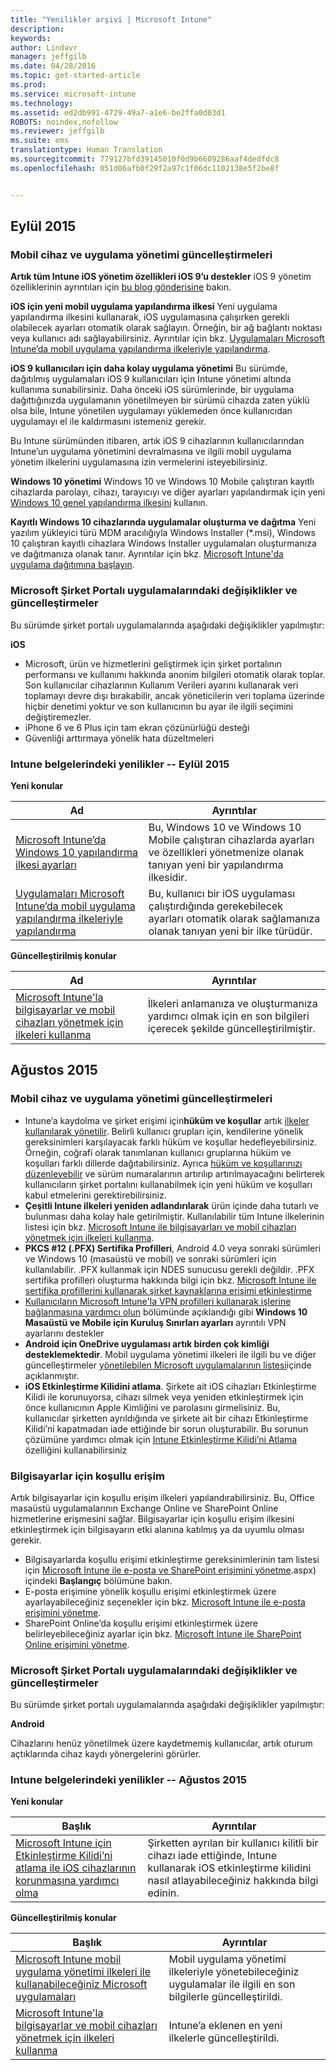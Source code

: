 ```yaml
---
title: "Yenilikler arşivi | Microsoft Intune"
description: 
keywords: 
author: Lindavr
manager: jeffgilb
ms.date: 04/28/2016
ms.topic: get-started-article
ms.prod: 
ms.service: microsoft-intune
ms.technology: 
ms.assetid: ed2db991-4729-49a7-a1e6-be2ffa0d03d1
ROBOTS: noindex,nofollow
ms.reviewer: jeffgilb
ms.suite: ems
translationtype: Human Translation
ms.sourcegitcommit: 779127bfd39145010f0d9b6609286aaf4dedfdc8
ms.openlocfilehash: 051d06afb0f29f2a97c1f06dc1102138e5f2be8f


---
```



## Eylül 2015
### Mobil cihaz ve uygulama yönetimi güncelleştirmeleri
**Artık tüm Intune iOS yönetim özellikleri iOS 9’u destekler** iOS 9 yönetim özelliklerinin ayrıntıları için [bu blog gönderisine](http://blogs.technet.com/b/microsoftintune/archive/2015/09/09/day-zero-support-for-ios-9-with-intune.aspx) bakın.

**iOS için yeni mobil uygulama yapılandırma ilkesi** Yeni uygulama yapılandırma ilkesini kullanarak, iOS uygulamasına çalışırken gerekli olabilecek ayarları otomatik olarak sağlayın. Örneğin, bir ağ bağlantı noktası veya kullanıcı adı sağlayabilirsiniz. Ayrıntılar için bkz. [Uygulamaları Microsoft Intune’da mobil uygulama yapılandırma ilkeleriyle yapılandırma](https://technet.microsoft.com/library/mt481447.aspx).

**iOS 9 kullanıcıları için daha kolay uygulama yönetimi**
 Bu sürümde, dağıtılmış uygulamaları iOS 9 kullanıcıları için Intune yönetimi altında kullanıma sunabilirsiniz. Daha önceki iOS sürümlerinde, bir uygulama dağıttığınızda uygulamanın yönetilmeyen bir sürümü cihazda zaten yüklü olsa bile, Intune yönetilen uygulamayı yüklemeden önce kullanıcıdan uygulamayı el ile kaldırmasını istemeniz gerekir.

 Bu Intune sürümünden itibaren, artık iOS 9 cihazlarının kullanıcılarından Intune’un uygulama yönetimini devralmasına ve ilgili mobil uygulama yönetim ilkelerini uygulamasına izin vermelerini isteyebilirsiniz.

 **Windows 10 yönetimi** Windows 10 ve Windows 10 Mobile çalıştıran kayıtlı cihazlarda parolayı, cihazı, tarayıcıyı ve diğer ayarları yapılandırmak için yeni [Windows 10 genel yapılandırma ilkesini](https://technet.microsoft.com/library/mt404697.aspx) kullanın.

 **Kayıtlı Windows 10 cihazlarında uygulamalar oluşturma ve dağıtma** Yeni yazılım yükleyici türü MDM aracılığıyla Windows Installer (&#42;.msi), Windows 10 çalıştıran kayıtlı cihazlara Windows Installer uygulamaları oluşturmanıza ve dağıtmanıza olanak tanır. Ayrıntılar için bkz. [Microsoft Intune'da uygulama dağıtımına başlayın](https://technet.microsoft.com/library/dn646955.aspx).

### Microsoft Şirket Portalı uygulamalarındaki değişiklikler ve güncelleştirmeler
Bu sürümde şirket portalı uygulamalarında aşağıdaki değişiklikler yapılmıştır:

**iOS**
* Microsoft, ürün ve hizmetlerini geliştirmek için şirket portalının performansı ve kullanımı hakkında anonim bilgileri otomatik olarak toplar. Son kullanıcılar cihazlarının Kullanım Verileri ayarını kullanarak veri toplamayı devre dışı bırakabilir, ancak yöneticilerin veri toplama üzerinde hiçbir denetimi yoktur ve son kullanıcının bu ayar ile ilgili seçimini değiştiremezler.
* iPhone 6 ve 6 Plus için tam ekran çözünürlüğü desteği
* Güvenliği arttırmaya yönelik hata düzeltmeleri

### Intune belgelerindeki yenilikler -- Eylül 2015
**Yeni konular**

|Ad|Ayrıntılar|
|----|--------|
|[Microsoft Intune’da Windows 10 yapılandırma ilkesi ayarları](https://technet.microsoft.com/library/mt404697.aspx)|Bu, Windows 10 ve Windows 10 Mobile çalıştıran cihazlarda ayarları ve özellikleri yönetmenize olanak tanıyan yeni bir yapılandırma ilkesidir.
| [Uygulamaları Microsoft Intune’da mobil uygulama yapılandırma ilkeleriyle yapılandırma](https://technet.microsoft.com/library/mt481447.aspx)|Bu, kullanıcı bir iOS uygulaması çalıştırdığında gerekebilecek ayarları otomatik olarak sağlamanıza olanak tanıyan yeni bir ilke türüdür. |

**Güncelleştirilmiş konular**

|Ad|Ayrıntılar|
|----|-------|
|[Microsoft Intune'la bilgisayarlar ve mobil cihazları yönetmek için ilkeleri kullanma](https://technet.microsoft.com/library/dn743712.aspx)|İlkeleri anlamanıza ve oluşturmanıza yardımcı olmak için en son bilgileri içerecek şekilde güncelleştirilmiştir.|

## Ağustos 2015
### Mobil cihaz ve uygulama yönetimi güncelleştirmeleri
* Intune’a kaydolma ve şirket erişimi için**hüküm ve koşullar** artık [ilkeler kullanılarak yönetilir](https://technet.microsoft.com/library/mt405893.aspx). Belirli kullanıcı grupları için, kendilerine yönelik gereksinimleri karşılayacak farklı hüküm ve koşullar hedefleyebilirsiniz. Örneğin, coğrafi olarak tanımlanan kullanıcı gruplarına hüküm ve koşulları farklı dillerde dağıtabilirsiniz. Ayrıca [hüküm ve koşullarınızı düzenleyebilir](https://technet.microsoft.com/library/mt405893.aspx#BKMK_TCVers) ve sürüm numaralarının artırılıp artırılmayacağını belirterek kullanıcıların şirket portalını kullanabilmek için yeni hüküm ve koşulları kabul etmelerini gerektirebilirsiniz.
* **Çeşitli Intune ilkeleri yeniden adlandırılarak** ürün içinde daha tutarlı ve bulunması daha kolay hale getirilmiştir. Kullanılabilir tüm Intune ilkelerinin listesi için bkz. [Microsoft Intune ile bilgisayarları ve mobil cihazları yönetmek için ilkeleri kullanma](https://technet.microsoft.com/library/dn743712.aspx).
* **PKCS #12 (.PFX) Sertifika Profilleri**, Android 4.0 veya sonraki sürümleri ve Windows 10 (masaüstü ve mobil) ve sonraki sürümleri için kullanılabilir. .PFX kullanmak için NDES sunucusu gerekli değildir. .PFX sertifika profilleri oluşturma hakkında bilgi için bkz. [Microsoft Intune ile sertifika profillerini kullanarak şirket kaynaklarına erişimi etkinleştirme](http://technet.microsoft.com/library/dn818904.aspx)
* [Kullanıcıların Microsoft Intune'la VPN profilleri kullanarak işlerine bağlanmasına yardımcı olun](https://technet.microsoft.com/library/dn818905.aspx) bölümünde açıklandığı gibi **Windows 10 Masaüstü ve Mobile için Kuruluş Sınırları ayarları** ayrıntılı VPN ayarlarını destekler
* **Android için OneDrive uygulaması artık birden çok kimliği desteklemektedir**. Mobil uygulama yönetimi ilkeleri ile ilgili bu ve diğer güncelleştirmeler [yönetilebilen Microsoft uygulamalarının listesi](https://technet.microsoft.com/library/dn708489.aspx)içinde açıklanmıştır.
* **iOS Etkinleştirme Kilidini atlama**. Şirkete ait iOS cihazları Etkinleştirme Kilidi ile korunuyorsa, cihazı silmek veya yeniden etkinleştirmek için önce kullanıcının Apple Kimliğini ve parolasını girmelisiniz. Bu, kullanıcılar şirketten ayrıldığında ve şirkete ait bir cihazı Etkinleştirme Kilidi’ni kapatmadan iade ettiğinde bir sorun oluşturabilir. Bu sorunun çözümüne yardımcı olmak için [Intune Etkinleştirme Kilidi’ni Atlama](https://technet.microsoft.com/library/mt414176.aspx) özelliğini kullanabilirsiniz

### Bilgisayarlar için koşullu erişim
Artık bilgisayarlar için koşullu erişim ilkeleri yapılandırabilirsiniz. Bu, Office masaüstü uygulamalarının Exchange Online ve SharePoint Online hizmetlerine erişmesini sağlar.
Bilgisayarlar için koşullu erişim ilkesini etkinleştirmek için bilgisayarın etki alanına katılmış ya da uyumlu olması gerekir.
* Bilgisayarlarda koşullu erişimi etkinleştirme gereksinimlerinin tam listesi için [Microsoft Intune ile e-posta ve SharePoint erişimini yönetme](http://technet.microsoft.com/library/dn818907).aspx) içindeki **Başlangıç** bölümüne bakın.
* E-posta erişimine yönelik koşullu erişimi etkinleştirmek üzere ayarlayabileceğiniz seçenekler için bkz. [Microsoft Intune ile e-posta erişimini yönetme](https://technet.microsoft.com/library/dn705841.aspx).
* SharePoint Online’da koşullu erişimi etkinleştirmek üzere belirleyebileceğiniz ayarlar için bkz. [Microsoft Intune ile SharePoint Online erişimini yönetme](https://technet.microsoft.com/library/dn705844.aspx).

### Microsoft Şirket Portalı uygulamalarındaki değişiklikler ve güncelleştirmeler
Bu sürümde şirket portalı uygulamalarında aşağıdaki değişiklikler yapılmıştır:

**Android**

Cihazlarını henüz yönetilmek üzere kaydetmemiş kullanıcılar, artık oturum açtıklarında cihaz kaydı yönergelerini görürler.

### Intune belgelerindeki yenilikler -- Ağustos 2015
**Yeni konular**

|Başlık|Ayrıntılar|
|-----|-------|
|[Microsoft Intune için Etkinleştirme Kilidi’ni atlama ile iOS cihazlarının korunmasına yardımcı olma](https://technet.microsoft.com/library/mt414176.aspx)|Şirketten ayrılan bir kullanıcı kilitli bir cihazı iade ettiğinde, Intune kullanarak iOS etkinleştirme kilidini nasıl atlayabileceğiniz hakkında bilgi edinin.|

**Güncelleştirilmiş konular**

|Başlık|Ayrıntılar|
|-----|-------|
|[Microsoft Intune mobil uygulama yönetimi ilkeleri ile kullanabileceğiniz Microsoft uygulamaları](https://technet.microsoft.com/library/dn708489.aspx)|Mobil uygulama yönetimi ilkeleriyle yönetebileceğiniz uygulamalar ile ilgili en son bilgilerle güncelleştirildi.
|[Microsoft Intune'la bilgisayarlar ve mobil cihazları yönetmek için ilkeleri kullanma](http://technet.microsoft.com/library/dn743712.aspx)|Intune’a eklenen en yeni ilkelerle güncelleştirildi.|
<!---
## July 2015
July updates for Intune are limited to behind-the-scenes enhancements that allow us to continue providing you with a high-quality service experience. New features are not included in this service update.

### Intune Onboarding benefit
Microsoft offers the Intune Onboarding benefit for eligible plans. The Onboarding benefit lets you work remotely with Microsoft specialists to get your Intune environment ready for use. For more information, see [Microsoft Intune Onboarding benefit description](https://technet.microsoft.com/library/mt228266.aspx)
### Changes and updates to Microsoft Company Portal apps
The following changes have been made to the company portal apps in this release.

**Android**

Microsoft automatically collects anonymous data about the performance and use of the company portal to improve Microsoft products and services. End users can turn off data collection by using the Usage Data setting on their device, but administrators have no control over the data collection and cannot change the end user’s selection for this setting.--->



<!--HONumber=Jun16_HO4-->


